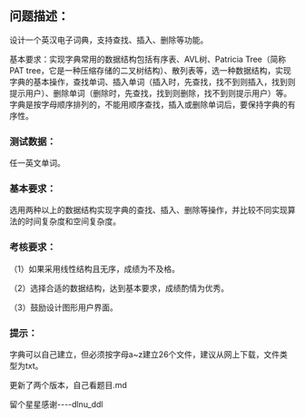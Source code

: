 ## 问题描述：

设计一个英汉电子词典，支持查找、插入、删除等功能。

基本要求：实现字典常用的数据结构包括有序表、AVL树、Patricia Tree（简称PAT tree，它是一种压缩存储的二叉树结构）、散列表等，选一种数据结构，实现字典的基本操作，查找单词、插入单词（插入时，先查找，找不到则插入，找到则提示用户）、删除单词（删除时，先查找，找到则删除，找不到则提示用户）等。字典是按字母顺序排列的，不能用顺序查找，插入或删除单词后，要保持字典的有序性。

### 测试数据：

任一英文单词。

### 基本要求：

选用两种以上的数据结构实现字典的查找、插入、删除等操作，并比较不同实现算法的时间复杂度和空间复杂度。

### 考核要求：

（1）如果采用线性结构且无序，成绩为不及格。

（2）选择合适的数据结构，达到基本要求，成绩酌情为优秀。

（3）鼓励设计图形用户界面。

### 提示：

字典可以自己建立，但必须按字母a~z建立26个文件，建议从网上下载，文件类型为txt。



更新了两个版本，自己看题目.md

留个星星感谢----dlnu_ddl